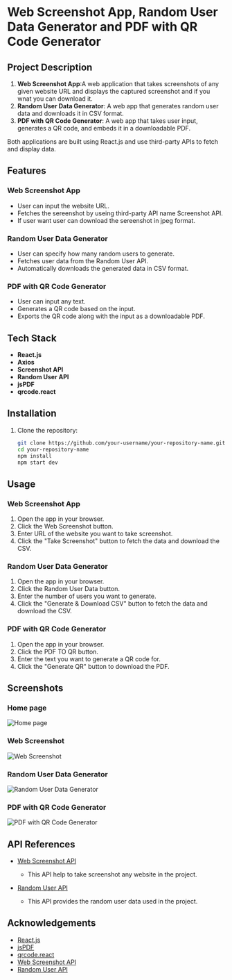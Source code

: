 # Web Screenshot App, Random User Data Generator and PDF with QR Code Generator

## Project Description

1. **Web Screenshot App**:A web application that takes screenshots of any given website URL and  displays the captured screenshot and if you wnat you can download it.
2. **Random User Data Generator**: A web app that generates random user data and downloads it in CSV format.
3. **PDF with QR Code Generator**: A web app that takes user input, generates a QR code, and embeds it in a downloadable PDF.

Both applications are built using React.js and use third-party APIs to fetch and display data.

## Features
### Web Screenshot App
- User can input the website URL.
- Fetches the sereenshot by useing third-party API name Screenshot API.
- If user want user can download the sereenshot in jpeg format.

### Random User Data Generator
- User can specify how many random users to generate.
- Fetches user data from the Random User API.
- Automatically downloads the generated data in CSV format.

### PDF with QR Code Generator
- User can input any text.
- Generates a QR code based on the input.
- Exports the QR code along with the input as a downloadable PDF.

## Tech Stack
- **React.js**
- **Axios**
- **Screenshot API**
- **Random User API**
- **jsPDF**
- **qrcode.react**

## Installation

1. Clone the repository:
   ```bash
   git clone https://github.com/your-username/your-repository-name.git
   cd your-repository-name
   npm install
   npm start dev
## Usage

### Web Screenshot App
1. Open the app in your browser.
2. Click the Web Screenshot button.
3. Enter URL of the website you want to take screenshot.
4. Click the "Take Screenshot" button to fetch the data and download the CSV.

### Random User Data Generator
1. Open the app in your browser.
2. Click the Random User Data button.
3. Enter the number of users you want to generate.
4. Click the "Generate & Download CSV" button to fetch the data and download the CSV.

### PDF with QR Code Generator
1. Open the app in your browser.
2. Click the PDF TO QR button.
3. Enter the text you want to generate a QR code for.
4. Click the "Generate QR" button to download the PDF.

## Screenshots


### Home page
![Home page ](./src/assets/img/home.png)

### Web Screenshot 
![Web Screenshot ](./src/assets/img/takess.png)

### Random User Data Generator
![Random User Data Generator](./src/assets/img/userdata.png)

### PDF with QR Code Generator
![PDF with QR Code Generator](./src/assets/img/qrcode.png)

## API References

- [Web Screenshot API](https://app.abstractapi.com/dashboard)
  - This API help to take screenshot any website in the project.

- [Random User API](https://randomuser.me/)
  - This API provides the random user data used in the project.


## Acknowledgements

- [React.js](https://reactjs.org/)
- [jsPDF](https://github.com/parallax/jsPDF)
- [qrcode.react](https://www.npmjs.com/package/qrcode.react)
- [Web Screenshot API](https://app.abstractapi.com/dashboard)
- [Random User API](https://randomuser.me/)



